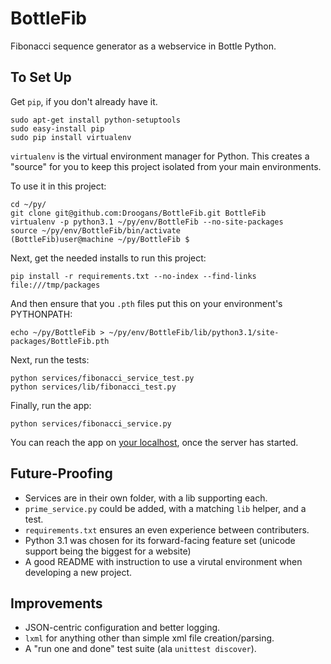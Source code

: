 BottleFib
=========

Fibonacci sequence generator as a webservice in Bottle Python.


To Set Up
---------

Get `pip`, if you don't already have it.

    sudo apt-get install python-setuptools
    sudo easy-install pip
    sudo pip install virtualenv

`virtualenv` is the virtual environment manager for Python. This creates a "source" for you to keep this project isolated from your main environments.

To use it in this project:

    cd ~/py/
    git clone git@github.com:Droogans/BottleFib.git BottleFib
    virtualenv -p python3.1 ~/py/env/BottleFib --no-site-packages
    source ~/py/env/BottleFib/bin/activate
    (BottleFib)user@machine ~/py/BottleFib $

Next, get the needed installs to run this project:

    pip install -r requirements.txt --no-index --find-links file:///tmp/packages

And then ensure that you `.pth` files put this on your environment's PYTHONPATH:

    echo ~/py/BottleFib > ~/py/env/BottleFib/lib/python3.1/site-packages/BottleFib.pth

Next, run the tests:

    python services/fibonacci_service_test.py
    python services/lib/fibonacci_test.py

Finally, run the app:

    python services/fibonacci_service.py

You can reach the app on [your localhost](http://127.0.0.1:8080/fib/), once the server has started.

Future-Proofing
---------------

- Services are in their own folder, with a lib supporting each.
- `prime_service.py` could be added, with a matching `lib` helper, and a test.
- `requirements.txt` ensures an even experience between contributers.
- Python 3.1 was chosen for its forward-facing feature set (unicode support being the biggest for a website)
- A good README with instruction to use a virutal environment when developing a new project.

Improvements
------------

- JSON-centric configuration and better logging.
- `lxml` for anything other than simple xml file creation/parsing.
- A "run one and done" test suite (ala `unittest discover`). 